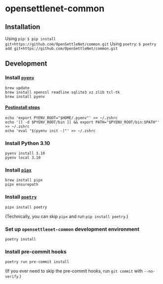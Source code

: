 # opensettlenet-common

## Installation
Using `pip`: `$ pip install git+https://github.com/OpenSettleNet/common.git`
Using `poetry`: `$ poetry add git+https://github.com/OpenSettleNet/common.git`

## Development
### Install [`pyenv`](https://github.com/pyenv/pyenv)
```commandline
brew update
brew install openssl readline sqlite3 xz zlib tcl-tk
brew install pyenv
```

#### [Postinstall steps](https://github.com/pyenv/pyenv#set-up-your-shell-environment-for-pyenv)
```commandline
echo 'export PYENV_ROOT="$HOME/.pyenv"' >> ~/.zshrc
echo '[[ -d $PYENV_ROOT/bin ]] && export PATH="$PYENV_ROOT/bin:$PATH"' >> ~/.zshrc
echo 'eval "$(pyenv init -)"' >> ~/.zshrc
```

### Install Python 3.10
```commandline
pyenv install 3.10
pyenv local 3.10
```

### Install [`pipx`](https://github.com/pypa/pipx)
```commandline
brew install pipx
pipx ensurepath
```

### Install [`poetry`](https://python-poetry.org)
```commandline
pipx install poetry
```

(Technically, you can skip `pipx` and run `pip install poetry`.)

### Set up `opensettlenet-common` development environment
```commandline
poetry install
```

### Install pre-commit hooks
```commandline
poetry run pre-commit install
```

(If you ever need to skip the pre-commit hooks, run `git commit` with `--no-verify`.)